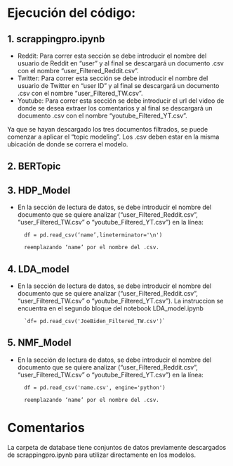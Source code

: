 # Ejecución del código:

## 1. scrappingpro.ipynb

- Reddit: Para correr esta sección se debe introducir el nombre del usuario de Reddit en “user” y al final se descargará un documento .csv con el nombre “user_Filtered_Reddit.csv”.
- Twitter: Para correr esta sección se debe introducir el nombre del usuario de Twitter en “user ID” y al final se descargará un documento .csv con el nombre “user_Filtered_TW.csv”.
- Youtube: Para correr esta sección se debe introducir el url del video de donde se desea extraer los comentarios y al final se descargará un documento .csv con el nombre “youtube_Filtered_YT.csv”.

Ya que se hayan descargado los tres documentos filtrados, se puede comenzar a aplicar el “topic modeling”. Los .csv deben estar en la misma ubicación de donde se correra el modelo.

## 2. BERTopic

## 3. HDP_Model

* En la sección de lectura de datos, se debe introducir el nombre del documento que se quiere analizar (“user_Filtered_Reddit.csv”, “user_Filtered_TW.csv” o “youtube_Filtered_YT.csv”) en la línea:

		df = pd.read_csv(‘name’,lineterminator='\n')

		reemplazando ‘name’ por el nombre del .csv.

## 4. LDA_model
* En la sección de lectura de datos, se debe introducir el nombre del documento que se quiere analizar (“user_Filtered_Reddit.csv”, “user_Filtered_TW.csv” o “youtube_Filtered_YT.csv”).
	La instruccion se encuentra en el segundo bloque del notebook LDA_model.ipynb
	
		`df= pd.read_csv('JoeBiden_Filtered_TW.csv')`
		
## 5. NMF_Model
* En la sección de lectura de datos, se debe introducir el nombre del documento que se quiere analizar (“user_Filtered_Reddit.csv”, “user_Filtered_TW.csv” o “youtube_Filtered_YT.csv”) en la línea:

 		df = pd.read_csv('name.csv', engine='python')
		
		reemplazando ‘name’ por el nombre del .csv.
		
# Comentarios

La carpeta de database tiene conjuntos de datos previamente descargados de scrappingpro.ipynb para utilizar directamente en los modelos.
